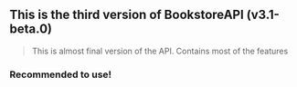 ## This is the third version of BookstoreAPI (v3.1-beta.0)

> This is almost final version of the API. Contains most of the features

### Recommended to use!
